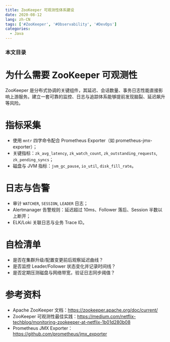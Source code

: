 ```yaml
---
title: ZooKeeper 可观测性体系建设
date: 2020-08-12
lang: zh-CN
tags: ['#ZooKeeper', '#Observability', '#DevOps']
categories:
  - Java
---
```


### 本文目录
<!-- toc -->

# 为什么需要 ZooKeeper 可观测性
ZooKeeper 是分布式协调的关键组件，其延迟、会话数量、事务日志性能直接影响上游服务。建立一套可靠的监控、日志与追踪体系能够提前发现脑裂、延迟飙升等风险。

# 指标采集
- 使用 `mntr` 四字命令配合 Prometheus Exporter（如 prometheus-jmx-exporter）；
- 关键指标：`zk_avg_latency`, `zk_watch_count`, `zk_outstanding_requests`, `zk_pending_syncs`；
- 磁盘与 JVM 指标：`jvm_gc_pause`, `io_util`, `disk_fill_rate`。

# 日志与告警
- 审计 `WATCHER`, `SESSION`, `LEADER` 日志；
- Alertmanager 告警规则：延迟超过 10ms、Follower 落后、Session 半数以上断开；
- ELK/Loki 关联日志与业务 Trace ID。

# 自检清单
- 是否在集群升级/配置变更前后观察延迟曲线？
- 是否监控 Leader/Follower 状态变化并记录时间线？
- 是否定期压测磁盘与网络带宽，验证日志同步阈值？

# 参考资料
- Apache ZooKeeper 文档：https://zookeeper.apache.org/doc/current/
- ZooKeeper 可观测性最佳实践：https://medium.com/netflix-techblog/monitoring-zookeeper-at-netflix-1b01d280b08
- Prometheus JMX Exporter：https://github.com/prometheus/jmx_exporter
